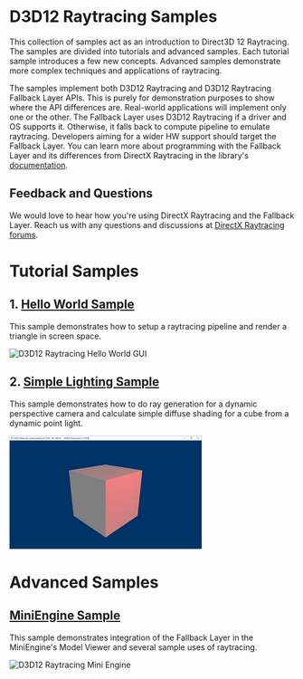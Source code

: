 # D3D12 Raytracing Samples
This collection of samples act as an introduction to Direct3D 12 Raytracing. The samples are divided into tutorials and advanced samples. Each tutorial sample introduces a few new concepts. Advanced samples demonstrate more complex techniques and applications of raytracing.

The samples implement both D3D12 Raytracing and D3D12 Raytracing Fallback Layer APIs. This is purely for demonstration purposes to show where the API differences are. Real-world applications will implement only one or the other. The Fallback Layer uses D3D12 Raytracing if a driver and OS supports it. Otherwise, it falls back to compute pipeline to emulate raytracing. Developers aiming for a wider HW support should target the Fallback Layer. You can learn more about programming with the Fallback Layer and its differences from DirectX Raytracing in the library's [documentation](../../../Libraries\D3D12RaytracingFallback\readme.md).


## Feedback and Questions
We would love to hear how you're using DirectX Raytracing and the Fallback Layer. Reach us with any questions and discussions at  [DirectX Raytracing forums](http://forums.directxtech.com/index.php?PHPSESSID=394klvdd3683tt1fjkh2jteav1&board=248.0).


# Tutorial Samples
## 1. [Hello World Sample](src\D3D12RaytracingHelloWorld\readme.md)
This sample demonstrates how to setup a raytracing pipeline and render a triangle in screen space.

![D3D12 Raytracing Hello World GUI](src\D3D12RaytracingHelloWorld\Screenshot_small.png)

## 2. [Simple Lighting Sample](src\D3D12RaytracingSimpleLighting\readme.md)
This sample demonstrates how to do ray generation for a dynamic perspective camera and calculate simple diffuse shading for a cube from a dynamic point light. 

![D3D12 Raytracing Hello World GUI](src\D3D12RaytracingSimpleLighting\Screenshot_small.png)


# Advanced Samples

## [MiniEngine Sample](src\D3D12RaytracingMiniEngineSample\readme.md)
This sample demonstrates integration of the Fallback Layer in the MiniEngine's Model Viewer and several sample uses of raytracing.

![D3D12 Raytracing Mini Engine](src/D3D12RaytracingMiniEngineSample/Screenshot_small.png)

